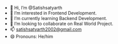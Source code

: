 - 👋 Hi, I’m @Satishsatyarth
- 👀 I’m interested in Frontend Development.
- 🌱 I’m currently learning Backend Development.
- 💞️ I’m looking to collaborate on Real World Project.
- 📫 satishsatyarth2002@gmail.com 
- 😄 Pronouns: He/him

<!---
Satishsatyarth/Satishsatyarth is a ✨ special ✨ repository because its `README.md` (this file) appears on your GitHub profile.
You can click the Preview link to take a look at your changes.
--->
